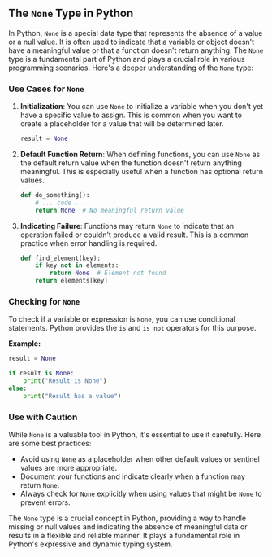 ## The `None` Type in Python

In Python, `None` is a special data type that represents the absence of a value or a null value. It is often used to indicate that a variable or object doesn't have a meaningful value or that a function doesn't return anything. The `None` type is a fundamental part of Python and plays a crucial role in various programming scenarios. Here's a deeper understanding of the `None` type:

### Use Cases for `None`

1. **Initialization**: You can use `None` to initialize a variable when you don't yet have a specific value to assign. This is common when you want to create a placeholder for a value that will be determined later.

   ```python
   result = None
   ```

2. **Default Function Return**: When defining functions, you can use `None` as the default return value when the function doesn't return anything meaningful. This is especially useful when a function has optional return values.

   ```python
   def do_something():
       # ... code ...
       return None  # No meaningful return value
   ```

3. **Indicating Failure**: Functions may return `None` to indicate that an operation failed or couldn't produce a valid result. This is a common practice when error handling is required.

   ```python
   def find_element(key):
       if key not in elements:
           return None  # Element not found
       return elements[key]
   ```

### Checking for `None`

To check if a variable or expression is `None`, you can use conditional statements. Python provides the `is` and `is not` operators for this purpose.

**Example:**

```python
result = None

if result is None:
    print("Result is None")
else:
    print("Result has a value")
```

### Use with Caution

While `None` is a valuable tool in Python, it's essential to use it carefully. Here are some best practices:

- Avoid using `None` as a placeholder when other default values or sentinel values are more appropriate.
- Document your functions and indicate clearly when a function may return `None`.
- Always check for `None` explicitly when using values that might be `None` to prevent errors.

The `None` type is a crucial concept in Python, providing a way to handle missing or null values and indicating the absence of meaningful data or results in a flexible and reliable manner. It plays a fundamental role in Python's expressive and dynamic typing system.